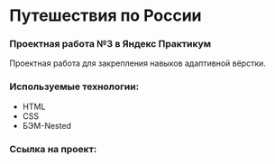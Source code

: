 # Путешествия по России

### Проектная работа №3 в Яндекс Практикум
Проектная работа для закрепления навыков адаптивной вёрстки.

### Используемые технологии:
* HTML
* CSS
* БЭМ-Nested

### Ссылка на проект:
